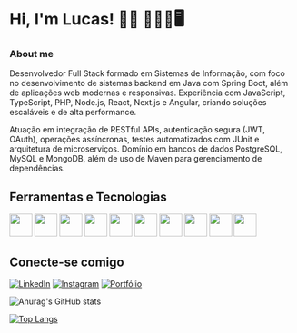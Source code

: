 # Hi, I'm Lucas! 👋🏾 👨🏾‍💻🖥



### About me

Desenvolvedor Full Stack formado em Sistemas de Informação, com foco no desenvolvimento de sistemas backend em Java com Spring Boot, além de aplicações web modernas e responsivas. Experiência com JavaScript, TypeScript, PHP, Node.js, React, Next.js e Angular, criando soluções escaláveis e de alta performance.

Atuação em integração de RESTful APIs, autenticação segura (JWT, OAuth), operações assíncronas, testes automatizados com JUnit e arquitetura de microserviços. Domínio em bancos de dados PostgreSQL, MySQL e MongoDB, além de uso de Maven para gerenciamento de dependências.


  ## Ferramentas e Tecnologias
 <div>
<img src="https://cdn.jsdelivr.net/gh/devicons/devicon/icons/java/java-original.svg" width="40" height="40"/> <img src="https://cdn.jsdelivr.net/gh/devicons/devicon/icons/spring/spring-original.svg" width="40" height="40"/> <img src="https://cdn.jsdelivr.net/gh/devicons/devicon/icons/javascript/javascript-original.svg" width="40" height="40"/>  <img src="https://cdn.jsdelivr.net/gh/devicons/devicon/icons/nodejs/nodejs-original.svg" width="40" height="40" /> <img src="https://cdn.jsdelivr.net/gh/devicons/devicon/icons/typescript/typescript-original.svg" width="40" height="40" />  <img src="https://cdn.jsdelivr.net/gh/devicons/devicon/icons/php/php-original.svg" width="40" height="40"/> <img src="https://cdn.jsdelivr.net/gh/devicons/devicon/icons/angular/angular-original.svg" width="40" height="40" />   <img src="https://cdn.jsdelivr.net/gh/devicons/devicon/icons/nextjs/nextjs-original.svg" width="40" height="40" />   <img src="https://cdn.jsdelivr.net/gh/devicons/devicon/icons/postgresql/postgresql-original.svg" width="40" height="40" />   <img src="https://cdn.jsdelivr.net/gh/devicons/devicon/icons/mysql/mysql-original.svg" width="40" height="40" />
</div>
          
      
      

 ## Conecte-se comigo     
<div>


[![LinkedIn](https://img.shields.io/badge/LinkedIn-0A66C2?style=for-the-badge&logo=linkedin&logoColor=white)](https://www.linkedin.com/in/britolmbs/)
[![Instagram](https://img.shields.io/badge/Instagram-E4405F?style=for-the-badge&logo=instagram&logoColor=white)](https://www.instagram.com/britolmbs/)
[![Portfólio](https://img.shields.io/badge/Portf%C3%B3lio-000000?style=for-the-badge&logo=vercel&logoColor=white)](https://lucas-brito-portifolio.vercel.app/)
 
 
 </div>


![Anurag's GitHub stats](https://github-readme-stats.vercel.app/api?username=britolmbs&show_icons=true&theme=onedark)


[![Top Langs](https://github-readme-stats.vercel.app/api/top-langs/?username=britolmbs&layout=compact)](https://github.com/anuraghazra/github-readme-stats)



<!--
**britolmbs/britolmbs** is a ✨ _special_ ✨ repository because its `README.md` (this file) appears on your GitHub profile.

Here are some ideas to get you started:

- 🔭 I’m currently working on ...
- 🌱 I’m currently learning ...
- 👯 I’m looking to collaborate on ...
- 🤔 I’m looking for help with ...
- 💬 Ask me about ...
- 📫 How to reach me: ...
- 😄 Pronouns: ...
- ⚡ Fun fact: ...
-->
